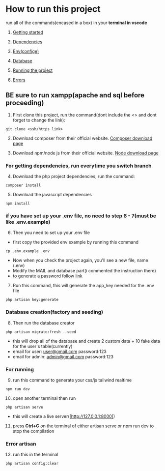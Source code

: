 # How to run this project

run all of the commands(encased in a box) in your **terminal in vscode**

1. [Getting started](#starting)
2. [Dependencies](#dependencies)
3. [Env(confige)](#settingUpEnvFile)
4. [Database](#settingUpDatabase)
5. [Running the project](#runningTheProject)

6. [Errors](#errors)

<a name="starting"></a>
## BE sure to run xampp(apache and sql before proceeding)


1. First clone this project, run the command(dont include the <> and dont forget to change the link):
```
git clone <ssh/https link>
```

2. Download composer from their official website. 
<a href="https://getcomposer.org/download/" target="_blank">Composer download page</a>

3. Download npm/node js from their official website. 
<a href="https://nodejs.org/en/download/current" target="_blank">Node download page</a>


<a name="dependencies"></a>
### For getting dependencies, run everytime you switch branch


4. Download the php project dependencies, run the command:
```
composer install
```

5. Download the javascript dependencies
```
npm install
```

<a name="settingUpEnvFile"></a>
### if you have set up your .env file, no need to step 6 - 7(must be like .env.example)


6. Then you need to set up your .env file
- first copy the provided env example by running this command
```
cp .env.example .env
```

- Now when you check the project again, you'll see a new file, name (.env)
- Modify the MAIL and database part(i commented the instruction there)
- to generate a password follow <a href="https://support.google.com/accounts/answer/185833?hl=en">link</a>

7. Run this command, this will generate the app_key needed for the .env file

```
php artisan key:generate
```

<a name="settingUpDatabase"></a>
### Database creation(factory and seeding)

8. Then run the database creator
```
php artisan migrate:fresh --seed
```

- this will drop all of the database and create 2 custom data + 10 fake data for the user's table(currently)
- email for user: user@gmail.com password:123
- email for admin: admin@gmail.com password:123


<a name="runningTheProject"></a>
### For running


9. run this command to generate your css/js tailwind realtime
```
npm run dev
```

10. open another terminal then run
```
php artisan serve
```
- this will create a live server([http://127.0.0.1:8000])

11. press **Ctrl+C** on the terminal of either artisan serve or npm run dev to stop the compilation



<a name="errors"></a>
### Error artisan

12. run this in the terminal

```
php artisan config:clear
```